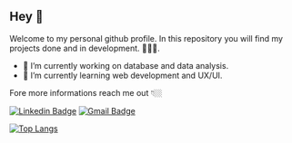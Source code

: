 ## Hey 👋

Welcome to my personal github profile. In this repository you will find my projects done and in development.
👩🏻‍💻.


- 🔭 I’m currently working on database and data analysis.
- 🌱 I’m currently learning web development and UX/UI.

Fore more informations reach me out 👇🏼

 [![Linkedin Badge](https://img.shields.io/badge/Mariana%20Sampaio-990033?style=flat-square&logo=Linkedin&logoColor=white&link=https://www.linkedin.com/in/mariana-borges-de-sampaio-895ab810b/)](https://www.linkedin.com/in/marianaborges-de-sampaio/)  [![Gmail Badge](https://img.shields.io/badge/-marisampa26@gmail.com-990033?style=flat-square&logo=Gmail&logoColor=white&link=mailto:marisampa26@gmail.com)](mailto:marisampa26@gmail.com)

[![Top Langs](https://github-readme-stats.vercel.app/api/top-langs/?username=sampaiomariana&layout=compact&langs_count=12)](https://github.com/sampaiomariana)
